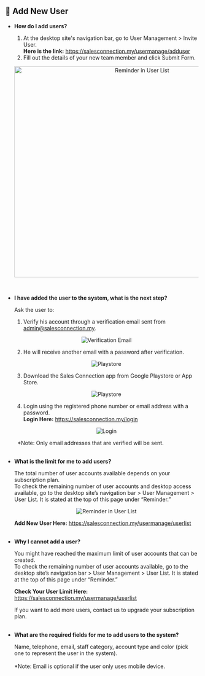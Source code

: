 
## 🔑 Add New User
<aside>
    
- **How do I add users?**<br>

  1. At the desktop site's navigation bar, go to User Management > Invite User.<br>
     **Here is the link:** https://salesconnection.my/usermanage/adduser<br>
  2. Fill out the details of your new team member and click Submit Form.<br>

  <p align="center">
    <img src="https://github.com/SalesConnection/support-docs/blob/main/static/img/original/Add%20New%20User.png" alt="Reminder in User List" width="650" height="550">
  </p>
<br>

- **I have added the user to the system, what is the next step?**<br>

  Ask the user to:<br>
  1. Verify his account through a verification email sent from admin@salesconnection.my.<br>

  <p align="center">
    <img src="https://github.com/SalesConnection/support-docs/blob/main/static/img/original/Email%20New%20User%20Received.png" alt="Verification Email">
  </p>

  2. He will receive another email with a password after verification.<br>

  <p align="center">
    <img src="https://github.com/SalesConnection/support-docs/blob/main/static/img/original/Download%20app.png" alt="Playstore">
  </p>

  3. Download the Sales Connection app from Google Playstore or App Store.<br>

  <p align="center">
    <img src="https://github.com/SalesConnection/support-docs/blob/main/static/img/original/Download%20app.png" alt="Playstore">
  </p>
  
  4. Login using the registered phone number or email address with a password.<br>
     **Login Here:** https://salesconnection.my/login<br>

  <p align="center">
    <img src="https://github.com/SalesConnection/support-docs/blob/main/static/img/original/Login%20Page.png" alt="Login">
  </p>
  
&emsp;&emsp; *Note: Only email addresses that are verified will be sent.<br><br>

- **What is the limit for me to add users?**<br>

  The total number of user accounts available depends on your subscription plan.<br>
  To check the remaining number of user accounts and desktop access available, go to the desktop site’s navigation bar > User Management > User List. It is stated at the top of this page under “Reminder.”<br>

  <p align="center">
    <img src="https://github.com/SalesConnection/support-docs/blob/main/static/img/original/Reminder%20of%20User%20List.png" alt="Reminder in User List">
  </p>
  
  **Add New User Here:** https://salesconnection.my/usermanage/userlist<br><br>

- **Why I cannot add a user?**<br>

  You might have reached the maximum limit of user accounts that can be created.<br>
  To check the remaining number of user accounts available, go to the desktop site’s navigation bar > User Management > User List. It is stated at the top of this page under “Reminder.”<br>

  **Check Your User Limit Here:** https://salesconnection.my/usermanage/userlist<br>
  
  If you want to add more users, contact us to upgrade your subscription plan.<br><br>

- **What are the required fields for me to add users to the system?**<br>

  Name, telephone, email, staff category, account type and color (pick one to represent the user in the system).<br><br>
  *Note: Email is optional if the user only uses mobile device.<br><br>


</aside>
